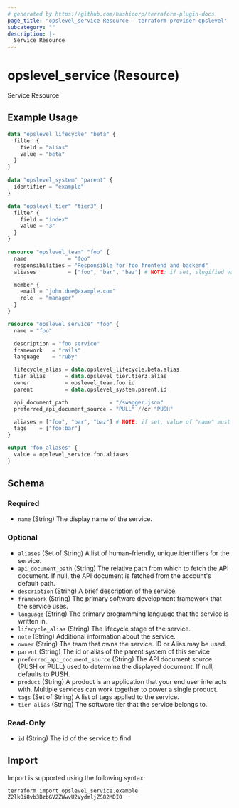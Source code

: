 ```yaml
---
# generated by https://github.com/hashicorp/terraform-plugin-docs
page_title: "opslevel_service Resource - terraform-provider-opslevel"
subcategory: ""
description: |-
  Service Resource
---
```


# opslevel_service (Resource)

Service Resource

## Example Usage

```terraform
data "opslevel_lifecycle" "beta" {
  filter {
    field = "alias"
    value = "beta"
  }
}

data "opslevel_system" "parent" {
  identifier = "example"
}

data "opslevel_tier" "tier3" {
  filter {
    field = "index"
    value = "3"
  }
}

resource "opslevel_team" "foo" {
  name             = "foo"
  responsibilities = "Responsible for foo frontend and backend"
  aliases          = ["foo", "bar", "baz"] # NOTE: if set, slugified value of "name" must be included

  member {
    email = "john.doe@example.com"
    role  = "manager"
  }
}

resource "opslevel_service" "foo" {
  name = "foo"

  description = "foo service"
  framework   = "rails"
  language    = "ruby"

  lifecycle_alias = data.opslevel_lifecycle.beta.alias
  tier_alias      = data.opslevel_tier.tier3.alias
  owner           = opslevel_team.foo.id
  parent          = data.opslevel_system.parent.id

  api_document_path             = "/swagger.json"
  preferred_api_document_source = "PULL" //or "PUSH"

  aliases = ["foo", "bar", "baz"] # NOTE: if set, value of "name" must be included
  tags    = ["foo:bar"]
}

output "foo_aliases" {
  value = opslevel_service.foo.aliases
}
```

<!-- schema generated by tfplugindocs -->
## Schema

### Required

- `name` (String) The display name of the service.

### Optional

- `aliases` (Set of String) A list of human-friendly, unique identifiers for the service.
- `api_document_path` (String) The relative path from which to fetch the API document. If null, the API document is fetched from the account's default path.
- `description` (String) A brief description of the service.
- `framework` (String) The primary software development framework that the service uses.
- `language` (String) The primary programming language that the service is written in.
- `lifecycle_alias` (String) The lifecycle stage of the service.
- `note` (String) Additional information about the service.
- `owner` (String) The team that owns the service. ID or Alias may be used.
- `parent` (String) The id or alias of the parent system of this service
- `preferred_api_document_source` (String) The API document source (PUSH or PULL) used to determine the displayed document. If null, defaults to PUSH.
- `product` (String) A product is an application that your end user interacts with. Multiple services can work together to power a single product.
- `tags` (Set of String) A list of tags applied to the service.
- `tier_alias` (String) The software tier that the service belongs to.

### Read-Only

- `id` (String) The id of the service to find

## Import

Import is supported using the following syntax:

```shell
terraform import opslevel_service.example Z2lkOi8vb3BzbGV2ZWwvU2VydmljZS82MDI0
```
